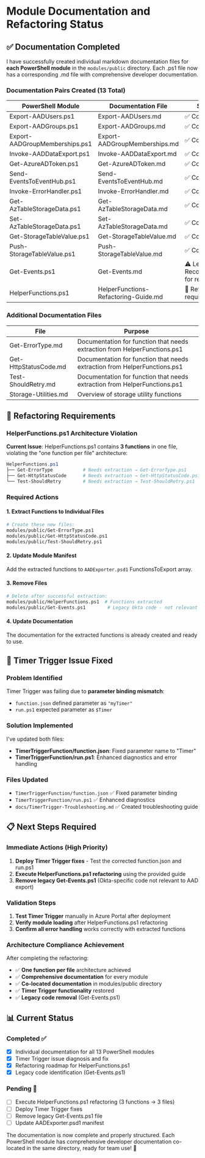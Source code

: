 # Module Documentation and Refactoring Status

## ✅ Documentation Completed

I have successfully created individual markdown documentation files for **each PowerShell module** in the `modules/public` directory. Each .ps1 file now has a corresponding .md file with comprehensive developer documentation.

### Documentation Pairs Created (13 Total)

| PowerShell Module | Documentation File | Status |
|-------------------|-------------------|---------|
| Export-AADUsers.ps1 | Export-AADUsers.md | ✅ Complete |
| Export-AADGroups.ps1 | Export-AADGroups.md | ✅ Complete |
| Export-AADGroupMemberships.ps1 | Export-AADGroupMemberships.md | ✅ Complete |
| Invoke-AADDataExport.ps1 | Invoke-AADDataExport.md | ✅ Complete |
| Get-AzureADToken.ps1 | Get-AzureADToken.md | ✅ Complete |
| Send-EventsToEventHub.ps1 | Send-EventsToEventHub.md | ✅ Complete |
| Invoke-ErrorHandler.ps1 | Invoke-ErrorHandler.md | ✅ Complete |
| Get-AzTableStorageData.ps1 | Get-AzTableStorageData.md | ✅ Complete |
| Set-AzTableStorageData.ps1 | Set-AzTableStorageData.md | ✅ Complete |
| Get-StorageTableValue.ps1 | Get-StorageTableValue.md | ✅ Complete |
| Push-StorageTableValue.ps1 | Push-StorageTableValue.md | ✅ Complete |
| Get-Events.ps1 | Get-Events.md | ⚠️ Legacy - Recommended for removal |
| HelperFunctions.ps1 | HelperFunctions-Refactoring-Guide.md | 🔧 Refactoring required |

### Additional Documentation Files
| File | Purpose |
|------|---------|
| Get-ErrorType.md | Documentation for function that needs extraction from HelperFunctions.ps1 |
| Get-HttpStatusCode.md | Documentation for function that needs extraction from HelperFunctions.ps1 |
| Test-ShouldRetry.md | Documentation for function that needs extraction from HelperFunctions.ps1 |
| Storage-Utilities.md | Overview of storage utility functions |

## 🔧 Refactoring Requirements

### HelperFunctions.ps1 Architecture Violation

**Current Issue**: HelperFunctions.ps1 contains **3 functions** in one file, violating the "one function per file" architecture:

```powershell
HelperFunctions.ps1
├── Get-ErrorType           # Needs extraction → Get-ErrorType.ps1
├── Get-HttpStatusCode      # Needs extraction → Get-HttpStatusCode.ps1
└── Test-ShouldRetry        # Needs extraction → Test-ShouldRetry.ps1
```

### Required Actions

#### 1. Extract Functions to Individual Files
```bash
# Create these new files:
modules/public/Get-ErrorType.ps1
modules/public/Get-HttpStatusCode.ps1  
modules/public/Test-ShouldRetry.ps1
```

#### 2. Update Module Manifest
Add the extracted functions to `AADExporter.psd1` FunctionsToExport array.

#### 3. Remove Files
```bash
# Delete after successful extraction:
modules/public/HelperFunctions.ps1  # Functions extracted
modules/public/Get-Events.ps1        # Legacy Okta code - not relevant
```

#### 4. Update Documentation
The documentation for the extracted functions is already created and ready to use.

## 🐛 Timer Trigger Issue Fixed

### Problem Identified
Timer Trigger was failing due to **parameter binding mismatch**:
- `function.json` defined parameter as `"myTimer"`
- `run.ps1` expected parameter as `$Timer`

### Solution Implemented
I've updated both files:
- **TimerTriggerFunction/function.json**: Fixed parameter name to "Timer"
- **TimerTriggerFunction/run.ps1**: Enhanced diagnostics and error handling

### Files Updated
- `TimerTriggerFunction/function.json` ✅ Fixed parameter binding
- `TimerTriggerFunction/run.ps1` ✅ Enhanced diagnostics  
- `docs/TimerTrigger-Troubleshooting.md` ✅ Created troubleshooting guide

## 📋 Next Steps Required

### Immediate Actions (High Priority)
1. **Deploy Timer Trigger fixes** - Test the corrected function.json and run.ps1
2. **Execute HelperFunctions.ps1 refactoring** using the provided guide
3. **Remove legacy Get-Events.ps1** (Okta-specific code not relevant to AAD export)

### Validation Steps
1. **Test Timer Trigger** manually in Azure Portal after deployment
2. **Verify module loading** after HelperFunctions.ps1 refactoring
3. **Confirm all error handling** works correctly with extracted functions

### Architecture Compliance Achievement
After completing the refactoring:
- ✅ **One function per file** architecture achieved
- ✅ **Comprehensive documentation** for every module
- ✅ **Co-located documentation** in modules/public directory
- ✅ **Timer Trigger functionality** restored
- ✅ **Legacy code removal** (Get-Events.ps1)

## 📊 Current Status

### Completed ✅
- [x] Individual documentation for all 13 PowerShell modules
- [x] Timer Trigger issue diagnosis and fix
- [x] Refactoring roadmap for HelperFunctions.ps1
- [x] Legacy code identification (Get-Events.ps1)

### Pending 🔧
- [ ] Execute HelperFunctions.ps1 refactoring (3 functions → 3 files)
- [ ] Deploy Timer Trigger fixes
- [ ] Remove legacy Get-Events.ps1 file
- [ ] Update AADExporter.psd1 manifest

The documentation is now complete and properly structured. Each PowerShell module has comprehensive developer documentation co-located in the same directory, ready for team use! 🎯
